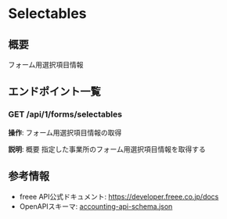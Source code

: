 # Selectables

## 概要

フォーム用選択項目情報

## エンドポイント一覧

### GET /api/1/forms/selectables

**操作**: フォーム用選択項目情報の取得

**説明**: 概要 指定した事業所のフォーム用選択項目情報を取得する



## 参考情報

- freee API公式ドキュメント: https://developer.freee.co.jp/docs
- OpenAPIスキーマ: [accounting-api-schema.json](../../openapi/accounting-api-schema.json)
